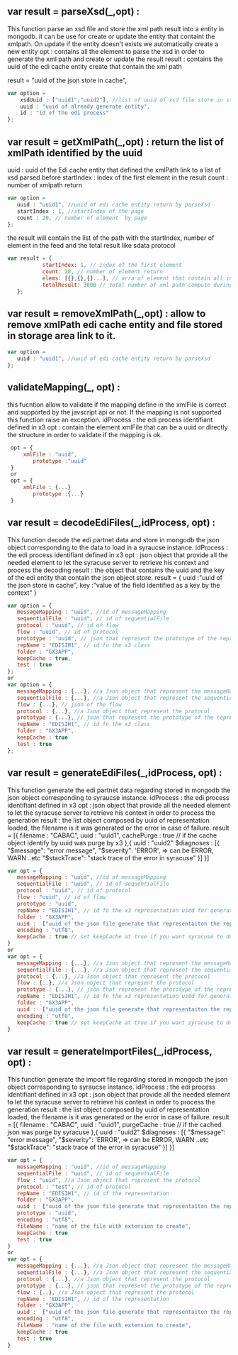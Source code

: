  
 ## var result = parseXsd(_,opt) : 
  This function parse an xsd file and store the xml path result into a entity in mongodb. it can be use for create or update the entity that containt the xmlpath. On update if the entity doesn't exists we automatically create a new entity
  opt : contains all the element to parse the xsd in order to generate the xml path and create or update the result
  result : contains the uuid of the edi cache entity create that contain the xml path

  result = "uuid of the json store in cache",


  ```javascript
  var option =
      xsdUuid : ["uuid1","uuid2"], //list of uuid of xsd file store in storage area
      uuid : "uuid of already generate entity",
      id : "id of the edi process"
  };
  ```


## var result  = getXmlPath(_,opt) : return the list of xmlPath identified by the uuid 
 uuid :  uuid of the Edi cache entity that defined the xmlPath link to a list of xsd parsed before 
 startIndex : index of the first element in the result 
 count :  number of xmlpath return 

 ```javascript
 var option =
    uuid : "uuid1", //uuid of edi cache entity return by parseXsd
    startIndex : 1, //startIndex of the page
    count : 20, // number of element  by page
 };
 ```
 the result will contain the list of the path with the startIndex, number of element in the feed and the total result like sdata protocol 
 ```javascript
 var result = {
			startIndex: 1, // index of the first element 
			count: 20, // number of element return 
			elems: [{},{},{}...], // arra of element that contain all information for xmlpath etc..
			totalResult: 3000 // total number of xml path compute during xsd parsing
	};
```

## var result = removeXmlPath(_,opt) : allow to remove xmlPath edi cache entity and file stored in storage area link to it. 
 ```javascript 
 var option =
    uuid : "uuid1", //uuid of edi cache entity return by parseXsd
 }; 
 ```


## validateMapping(_, opt) :
 this fucntion allow to validate if the mapping define in the xmlFile is correct and supported by the javscript api or not. If the mapping is not supported this function raise an exception.
 idProcess : the edi process identifiant defined in x3
 opt : contain the element xmlFile that can be a uuid or directly the structure in order to validate if the mapping is ok.
```javascript
 opt = {
     xmlFile : "uuid",
		prototype :"uuid"
 }
 or
 opt = {
     xmlFile : {...}
		prototype :{...}
 }
```

## var result = decodeEdiFiles(_,idProcess, opt) :
This function decode the edi partnet data and store in mongodb the json object corresponding to the data to load in a syraucse instance.
idProcess : the edi process identifiant defined in x3
opt : json object that provide all the needed element to let the syracuse server to retrieve his context and process the decoding
result : the object that contains the uuid and the key  of the edi entity that contain the json object store.
result = {
   uuid :"uuid of the json store in cache",
   key :"value of the field identified as a key by the context"
}
```javascript
var option = {
   messageMapping : "uuid", //id of messageMapping
   sequentialFile : "uuid", // id of sequentialFile
   protocol : "uuid", // id of flow
   flow : "uuid", // id of protocol
   prototype : "uuid", // json that represent the prototype of the representation
   repName : "EDISIH1", // id fo the x3 class
   folder : "GX3APP",
   keepCache : true,
   test : true
};
or
var option = {
   messageMapping : {...}, //a Json object that represent the messageMapping
   sequentialFile : {...}, //a Json object that represent the sequential File
   flow : {...}, // json of the flow
   protocol : {...}, //a Json object that represent the protocol
   prototype : {...}, // json that represent the prototype of the representation
   repName : "EDISIH1", // id fo the x3 class
   folder : "GX3APP",
   keepCache : true
   test : true
};
```
## var result = generateEdiFiles(_,idProcess, opt) :
This function generate the edi partnet data regarding stored in mongodb the json object corresponding to syraucse instance.
idProcess : the edi process identifiant defined in x3
opt : json object that provide all the needed element to let the syracuse server to retrieve his context in order to process the generation
result : the list object composed by uuid of representation loaded, the filename is it was generated or the error in case of failure.
 result = [{
   filename : "CABAC",
   uuid : "uuid1",
   cachePurge :  true // if the cache object identify by uuid was purge by x3
 },{
   uuid : "uuid2"
   $diagnoses : [{
     "$message": "error message",
     "$severity":  'ERROR', => can be ERROR, WARN ..etc
     "$stackTrace":  "stack trace of the error in syracuse"
   }]
 }]
```javascript
var opt = {
   messageMapping : "uuid", //id of messageMapping
   sequentialFile : "uuid", // id of sequentialFile
   protocol : "uuid", // id of protocol
   flow : "uuid", // id of flow
   prototype : "uuid",
   repName : "EDISIH1", // id fo the x3 representation used for generation
   folder : "GX3APP",
   uuid :  ["uuid of the json file generate that representaiton the representation",..],
   encoding : "utf8",
   keepCache : true // set keepCache at true if you want syracuse to don't purge cache for representation generate
}
or
var opt = {
   messageMapping : {...}, //a Json object that represent the messageMapping
   sequentialFile : {...}, //a Json object that represent the sequential File
   protocol : {...}, //a Json object that represent the protocol
   flow : {..}, //a Json object that represent the protocol
   prototype : {...}, // json that represent the prototype of the representation
   repName : "EDISIH1", // id fo the x3 representation used for generation
   folder : "GX3APP",
   uuid :  ["uuid of the json file generate that representaiton the representation",...],
   encoding : "utf8",
   keepCache : true // set keepCache at true if you want syracuse to don't purge cache for representation generate
}
```
## var result = generateImportFiles(_,idProcess, opt) :
This function generate the import file regarding  stored in mongodb the json object corresponding to syraucse instance.
idProcess : the edi process identifiant defined in x3
opt : json object that provide all the needed element to let the syracuse server to retrieve his context in order to process the generation
result : the list object composed by uuid of representation loaded, the filename is it was generated or the error in case of failure.
 result = [{
   filename : "CABAC",
   uuid : "uuid1",
   purgeCache : true // if the cached json was purge by syracuse
 },{
   uuid : "uuid2"
   $diagnoses : [{
     "$message": "error message",
     "$severity":  'ERROR', => can be ERROR, WARN ..etc
     "$stackTrace":  "stack trace of the error in syracuse"
   }]
 }]
```javascript
var opt = {
   messageMapping : "uuid", //id of messageMapping
   sequentialFile : "uuid", // id of sequentialFile
   flow : "uuid", //a Json object that represent the protocol
   protocol : "test", // id of protocol
   repName : "EDISIH1", // id of the representation
   folder : "GX3APP",
   uuid :  ["uuid of the json file generate that representaiton the representation",...],
   prototype : "uuid",
   encoding : "utf8",
   fileName : "name of the file with extension to create",
   keepCache : true
   test : true
}
or
var opt = {
   messageMapping : {...}, //a Json object that represent the messageMapping
   sequentialFile : {...}, //a Json object that represent the sequential File
   protocol : {...}, //a Json object that represent the protocol
   prototype : {...}, // json that represent the prototype of the representation
   flow : {..}, //a Json object that represent the protocol
   repName : "EDISIH1", // id of the representation
   folder : "GX3APP",
   uuid :  ["uuid of the json file generate that representaiton the representation",...],
   encoding : "utf8",
   fileName : "name of the file with extension to create",
   keepCache : true
   test : true
}
```
